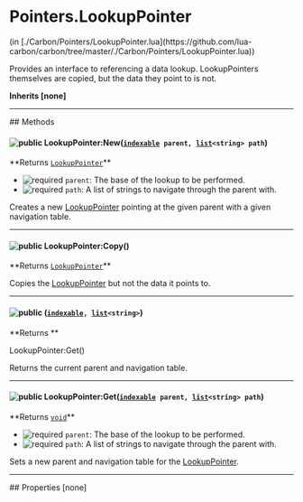 <link href="../../style.css" rel="stylesheet" type="text/css"/>
<h1 class="class-title">Pointers.LookupPointer</h1>
<span class="file-link">(in [./Carbon/Pointers/LookupPointer.lua](https://github.com/lua-carbon/carbon/tree/master/./Carbon/Pointers/LookupPointer.lua))</span><br/>

Provides an interface to referencing a data lookup.
LookupPointers themselves are copied, but the data they point to is not.

**Inherits [none]**

<hr />
## Methods
<h4 class="method-name"><img class="doc-image" alt="public" src="https://img.shields.io/badge/class-public-11b237.svg?style=flat-square" /> LookupPointer:New(<code><a href="Types#indexable">indexable</a> parent, <a href="Types#list">list</a>&lt;string&gt; path</code>)</h4>
**<span class="method-returns">Returns <code><a href="Classes/Pointers.LookupPointer">LookupPointer</a></code></span>**

- <img class="doc-image" alt="required" src="https://img.shields.io/badge/%20-required-ff9600.svg?style=flat-square" />  `parent`: The base of the lookup to be performed.
- <img class="doc-image" alt="required" src="https://img.shields.io/badge/%20-required-ff9600.svg?style=flat-square" />  `path`: A list of strings to navigate through the parent with.

Creates a new <a href="Classes/Pointers.LookupPointer">LookupPointer</a> pointing at the given parent with a given navigation table.

<hr/>
<h4 class="method-name"><img class="doc-image" alt="public" src="https://img.shields.io/badge/object-public-11b237.svg?style=flat-square" /> LookupPointer:Copy()</h4>
**<span class="method-returns">Returns <code><a href="Classes/Pointers.LookupPointer">LookupPointer</a></code></span>**



Copies the <a href="Classes/Pointers.LookupPointer">LookupPointer</a> but not the data it points to.

<hr/>
<h4 class="method-name"><img class="doc-image" alt="public" src="https://img.shields.io/badge/object-public-11b237.svg?style=flat-square" /> (<code><a href="Types#indexable">indexable</a>, <a href="Types#list">list</a>&lt;string&gt;</code>)</h4>
**<span class="method-returns">Returns <code></code></span>**



LookupPointer:Get()

Returns the current parent and navigation table.

<hr/>
<h4 class="method-name"><img class="doc-image" alt="public" src="https://img.shields.io/badge/object-public-11b237.svg?style=flat-square" /> LookupPointer:Get(<code><a href="Types#indexable">indexable</a> parent, <a href="Types#list">list</a>&lt;string&gt; path</code>)</h4>
**<span class="method-returns">Returns <code><a href="Types#void">void</a></code></span>**

- <img class="doc-image" alt="required" src="https://img.shields.io/badge/%20-required-ff9600.svg?style=flat-square" />  `parent`: The base of the lookup to be performed.
- <img class="doc-image" alt="required" src="https://img.shields.io/badge/%20-required-ff9600.svg?style=flat-square" />  `path`: A list of strings to navigate through the parent with.

Sets a new parent and navigation table for the <a href="Classes/Pointers.LookupPointer">LookupPointer</a>.


<hr />
## Properties
[none]
